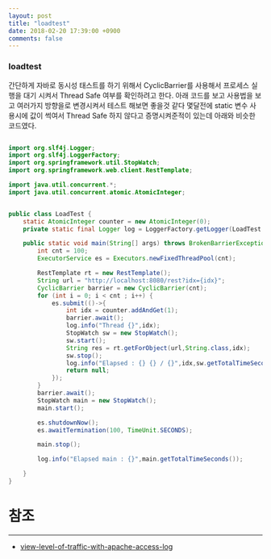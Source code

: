```yaml
---
layout: post
title: "loadtest"
date: 2018-02-20 17:39:00 +0900
comments: false
---
```


### loadtest

간단하게 자바로 동시성 태스트를 하기 위해서 CyclicBarrier를 사용해서 프로세스 실행을 대기 시켜서 Thread Safe 여부를 확인하려고 한다.
아래 코드를 보고 사용법을 보고 여러가지 방향을로 변경시켜서 테스트 해보면 좋을것 같다
몇달전에 static 변수 사용시에 값이 썩여서 Thread Safe 하지 않다고 증명시켜준적이 있는데 아래와 비슷한 코드였다.

```java

import org.slf4j.Logger;
import org.slf4j.LoggerFactory;
import org.springframework.util.StopWatch;
import org.springframework.web.client.RestTemplate;

import java.util.concurrent.*;
import java.util.concurrent.atomic.AtomicInteger;


public class LoadTest {
    static AtomicInteger counter = new AtomicInteger(0);
    private static final Logger log = LoggerFactory.getLogger(LoadTest.class);

    public static void main(String[] args) throws BrokenBarrierException, InterruptedException {
        int cnt = 100;
        ExecutorService es = Executors.newFixedThreadPool(cnt);

        RestTemplate rt = new RestTemplate();
        String url = "http://localhost:8080/rest?idx={idx}";
        CyclicBarrier barrier = new CyclicBarrier(cnt);
        for (int i = 0; i < cnt ; i++) {
            es.submit(()->{
                int idx = counter.addAndGet(1);
                barrier.await();
                log.info("Thread {}",idx);
                StopWatch sw = new StopWatch();
                sw.start();
                String res = rt.getForObject(url,String.class,idx);
                sw.stop();
                log.info("Elapsed : {} {} / {}",idx,sw.getTotalTimeSeconds(),res);
                return null;
            });
        }
        barrier.await();
        StopWatch main = new StopWatch();
        main.start();

        es.shutdownNow();
        es.awaitTermination(100, TimeUnit.SECONDS);

        main.stop();

        log.info("Elapsed main : {}",main.getTotalTimeSeconds());

    }
}


```

# 참조 
-----

* [view-level-of-traffic-with-apache-access-log](https://www.inmotionhosting.com/support/website/server-usage/view-level-of-traffic-with-apache-access-log)